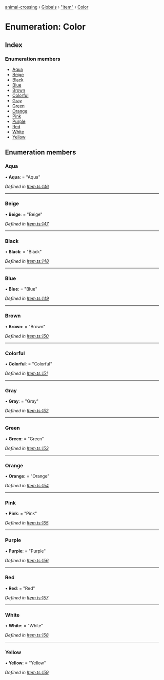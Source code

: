 [animal-crossing](../README.md) › [Globals](../globals.md) › ["Item"](../modules/_item_.md) › [Color](_item_.color.md)

# Enumeration: Color

## Index

### Enumeration members

* [Aqua](_item_.color.md#aqua)
* [Beige](_item_.color.md#beige)
* [Black](_item_.color.md#black)
* [Blue](_item_.color.md#blue)
* [Brown](_item_.color.md#brown)
* [Colorful](_item_.color.md#colorful)
* [Gray](_item_.color.md#gray)
* [Green](_item_.color.md#green)
* [Orange](_item_.color.md#orange)
* [Pink](_item_.color.md#pink)
* [Purple](_item_.color.md#purple)
* [Red](_item_.color.md#red)
* [White](_item_.color.md#white)
* [Yellow](_item_.color.md#yellow)

## Enumeration members

###  Aqua

• **Aqua**: = "Aqua"

*Defined in [Item.ts:146](https://github.com/Norviah/animal-crossing/blob/682361d/module/types/Item.ts#L146)*

___

###  Beige

• **Beige**: = "Beige"

*Defined in [Item.ts:147](https://github.com/Norviah/animal-crossing/blob/682361d/module/types/Item.ts#L147)*

___

###  Black

• **Black**: = "Black"

*Defined in [Item.ts:148](https://github.com/Norviah/animal-crossing/blob/682361d/module/types/Item.ts#L148)*

___

###  Blue

• **Blue**: = "Blue"

*Defined in [Item.ts:149](https://github.com/Norviah/animal-crossing/blob/682361d/module/types/Item.ts#L149)*

___

###  Brown

• **Brown**: = "Brown"

*Defined in [Item.ts:150](https://github.com/Norviah/animal-crossing/blob/682361d/module/types/Item.ts#L150)*

___

###  Colorful

• **Colorful**: = "Colorful"

*Defined in [Item.ts:151](https://github.com/Norviah/animal-crossing/blob/682361d/module/types/Item.ts#L151)*

___

###  Gray

• **Gray**: = "Gray"

*Defined in [Item.ts:152](https://github.com/Norviah/animal-crossing/blob/682361d/module/types/Item.ts#L152)*

___

###  Green

• **Green**: = "Green"

*Defined in [Item.ts:153](https://github.com/Norviah/animal-crossing/blob/682361d/module/types/Item.ts#L153)*

___

###  Orange

• **Orange**: = "Orange"

*Defined in [Item.ts:154](https://github.com/Norviah/animal-crossing/blob/682361d/module/types/Item.ts#L154)*

___

###  Pink

• **Pink**: = "Pink"

*Defined in [Item.ts:155](https://github.com/Norviah/animal-crossing/blob/682361d/module/types/Item.ts#L155)*

___

###  Purple

• **Purple**: = "Purple"

*Defined in [Item.ts:156](https://github.com/Norviah/animal-crossing/blob/682361d/module/types/Item.ts#L156)*

___

###  Red

• **Red**: = "Red"

*Defined in [Item.ts:157](https://github.com/Norviah/animal-crossing/blob/682361d/module/types/Item.ts#L157)*

___

###  White

• **White**: = "White"

*Defined in [Item.ts:158](https://github.com/Norviah/animal-crossing/blob/682361d/module/types/Item.ts#L158)*

___

###  Yellow

• **Yellow**: = "Yellow"

*Defined in [Item.ts:159](https://github.com/Norviah/animal-crossing/blob/682361d/module/types/Item.ts#L159)*
